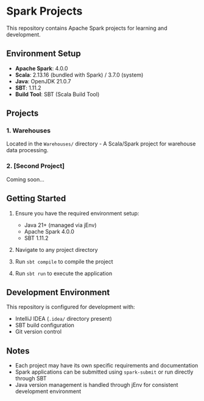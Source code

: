 # Spark Projects

This repository contains Apache Spark projects for learning and development.

## Environment Setup

- **Apache Spark**: 4.0.0
- **Scala**: 2.13.16 (bundled with Spark) / 3.7.0 (system)
- **Java**: OpenJDK 21.0.7
- **SBT**: 1.11.2
- **Build Tool**: SBT (Scala Build Tool)

## Projects

### 1. Warehouses
Located in the `Warehouses/` directory - A Scala/Spark project for warehouse data processing.

### 2. [Second Project]
Coming soon...

## Getting Started

1. Ensure you have the required environment setup:
   - Java 21+ (managed via jEnv)
   - Apache Spark 4.0.0
   - SBT 1.11.2

2. Navigate to any project directory
3. Run `sbt compile` to compile the project
4. Run `sbt run` to execute the application

## Development Environment

This repository is configured for development with:
- IntelliJ IDEA (`.idea/` directory present)
- SBT build configuration
- Git version control

## Notes

- Each project may have its own specific requirements and documentation
- Spark applications can be submitted using `spark-submit` or run directly through SBT
- Java version management is handled through jEnv for consistent development environment

